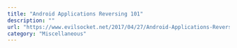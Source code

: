 ```yaml
---
title: "Android Applications Reversing 101"
description: ""
url: "https://www.evilsocket.net/2017/04/27/Android-Applications-Reversing-101/#.WQND0G3TTOM.reddit"
category: "Miscellaneous"
---
```

